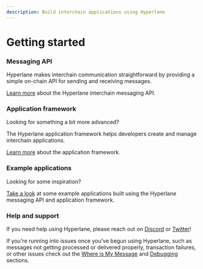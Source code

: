 ```yaml
---
description: Build interchain applications using Hyperlane
---
```


# Getting started

### Messaging API

Hyperlane makes interchain communication straightforward by providing a simple on-chain API for sending and receiving messages.

[Learn more](messaging-api/) about the Hyperlane interchain messaging API.

### Application framework

Looking for something a bit more advanced?

The Hyperlane application framework helps developers create and manage interchain applications.

[Learn more](building-applications/) about the application framework.

### Example applications

Looking for some inspiration?

[Take a look](examples/) at some example applications built using the Hyperlane messaging API and application framework.

### Help and support

If you need help using Hyperlane, please reach out on [Discord](https://discord.com/invite/KBD3aD78Bb) or [Twitter](https://twitter.com/hyperlane\_xyz)!

If you're running into issues once you've begun using Hyperlane, such as messages not getting processed or delivered properly, transaction failures, or other issues check out the [Where is My Message](observability.md) and [Debugging](broken-reference) sections.

